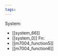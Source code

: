 ```yaml
---
tags:
---
```

System:
- [[system_66]]
- [[system_0]]
Fn:
- [[m7004_function5]]
- [[m7004_function6]]

